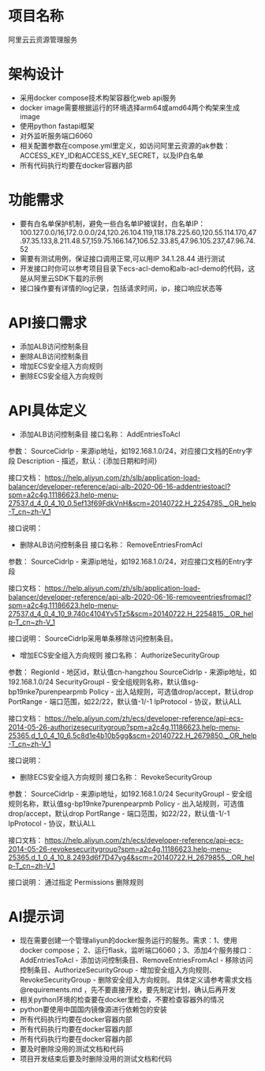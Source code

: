 # 项目名称
阿里云云资源管理服务

# 架构设计
- 采用docker compose技术构架容器化web api服务
- docker image需要根据运行的环境选择arm64或amd64两个构架来生成image
- 使用python fastapi框架
- 对外监听服务端口6060
- 相关配置参数在compose.yml里定义，如访问阿里云资源的ak参数：ACCESS_KEY_ID和ACCESS_KEY_SECRET，以及IP白名单
- 所有代码执行均要在docker容器内部

# 功能需求
- 要有白名单保护机制，避免一些白名单IP被误封，白名单IP：100.127.0.0/16,172.0.0.0/24,120.26.104.119,118.178.225.60,120.55.114.170,47.97.35.133,8.211.48.57,159.75.166.147,106.52.33.85,47.96.105.237,47.96.74.52
- 需要有测试用例，保证接口调用正常,可以用IP 34.1.28.44 进行测试
- 开发接口时你可以参考项目目录下ecs-acl-demo和alb-acl-demo的代码，这是从阿里云SDK下载的示例
- 接口操作要有详情的log记录，包括请求时间，ip，接口响应状态等

# API接口需求
- 添加ALB访问控制条目
- 删除ALB访问控制条目
- 增加ECS安全组入方向规则
- 删除ECS安全组入方向规则

# API具体定义
- 添加ALB访问控制条目
接口名称：
AddEntriesToAcl

参数：
SourceCidrIp - 来源ip地址，如192.168.1.0/24，对应接口文档的Entry字段
Description - 描述，默认：{添加日期和时间}

接口文档：
https://help.aliyun.com/zh/slb/application-load-balancer/developer-reference/api-alb-2020-06-16-addentriestoacl?spm=a2c4g.11186623.help-menu-27537.d_4_0_4_10_0.5ef13f69FdkVnH&scm=20140722.H_2254785._.OR_help-T_cn~zh-V_1

接口说明：

- 删除ALB访问控制条目
接口名称：
RemoveEntriesFromAcl

参数：
SourceCidrIp - 来源ip地址，如192.168.1.0/24，对应接口文档的Entry字段

接口文档：
https://help.aliyun.com/zh/slb/application-load-balancer/developer-reference/api-alb-2020-06-16-removeentriesfromacl?spm=a2c4g.11186623.help-menu-27537.d_4_0_4_10_9.740c4104Yv5Tz5&scm=20140722.H_2254815._.OR_help-T_cn~zh-V_1

接口说明：
SourceCidrIp采用单条移除访问控制条目。

- 增加ECS安全组入方向规则
接口名称：
AuthorizeSecurityGroup

参数：
RegionId - 地区id，默认值cn-hangzhou
SourceCidrIp - 来源ip地址，如192.168.1.0/24
SecurityGroupI - 安全组规则名称，默认值sg-bp19nke7purenpearpmb
Policy - 出入站规则，可选值drop/accept，默认drop
PortRange - 端口范围，如22/22，默认值-1/-1
IpProtocol - 协议，默认ALL

接口文档：
https://help.aliyun.com/zh/ecs/developer-reference/api-ecs-2014-05-26-authorizesecuritygroup?spm=a2c4g.11186623.help-menu-25365.d_1_0_4_10_6.5c8d1e4b10b5gg&scm=20140722.H_2679850._.OR_help-T_cn~zh-V_1

接口说明：

- 删除ECS安全组入方向规则
接口名称：
RevokeSecurityGroup

参数：
SourceCidrIp -  来源ip地址，如192.168.1.0/24
SecurityGroupI - 安全组规则名称，默认值sg-bp19nke7purenpearpmb
Policy - 出入站规则，可选值drop/accept，默认drop
PortRange - 端口范围，如22/22，默认值-1/-1
IpProtocol - 协议，默认ALL

接口文档：
https://help.aliyun.com/zh/ecs/developer-reference/api-ecs-2014-05-26-revokesecuritygroup?spm=a2c4g.11186623.help-menu-25365.d_1_0_4_10_8.2493d6f7D47yg4&scm=20140722.H_2679855._.OR_help-T_cn~zh-V_1

接口说明：
通过指定 Permissions 删除规则

# AI提示词
- 现在需要创建一个管理aliyun的docker服务运行的服务。需求：1、使用docker compose； 2、运行flask，监听端口6060；3、添加4个服务接口：AddEntriesToAcl - 添加访问控制条目、RemoveEntriesFromAcl - 移除访问控制条目、AuthorizeSecurityGroup - 增加安全组入方向规则、RevokeSecurityGroup - 删除安全组入方向规则。 具体定义请参考需求文档 @requirements.md ，先不要直接开发，要先制定计划，确认后再开发
- 相关python环境的检查要在docker里检查，不要检查容器外的情况
- python要使用中国国内镜像源进行依赖包的安装
- 所有代码执行均要在docker容器内部
- 所有代码执行均要在docker容器内部
- 所有代码执行均要在docker容器内部
- 要及时删除没用的测试文档和代码
- 项目开发结束后要及时删除没用的测试文档和代码